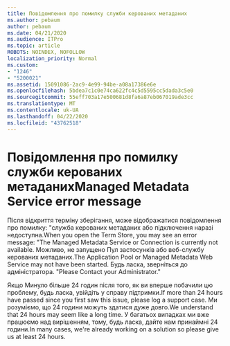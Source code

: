 ```yaml
---
title: Повідомлення про помилку служби керованих метаданих
ms.author: pebaum
author: pebaum
ms.date: 04/21/2020
ms.audience: ITPro
ms.topic: article
ROBOTS: NOINDEX, NOFOLLOW
localization_priority: Normal
ms.custom:
- "1246"
- "5200021"
ms.assetid: 15091086-2ac9-4e99-94be-a08a17386e6e
ms.openlocfilehash: 5bdea7c1c0e74ca622fc4c5d5595cc5dada3c5e0
ms.sourcegitcommit: 55eff703a17e500681d8fa6a87eb067019ade3cc
ms.translationtype: MT
ms.contentlocale: uk-UA
ms.lasthandoff: 04/22/2020
ms.locfileid: "43762518"
---
```

# <a name="managed-metadata-service-error-message"></a><span data-ttu-id="f0c56-102">Повідомлення про помилку служби керованих метаданих</span><span class="sxs-lookup"><span data-stu-id="f0c56-102">Managed Metadata Service error message</span></span>

<span data-ttu-id="f0c56-103">Після відкриття терміну зберігання, може відображатися повідомлення про помилку: "служба керованих метаданих або підключення наразі недоступна.</span><span class="sxs-lookup"><span data-stu-id="f0c56-103">When you open the Term Store, you may see an error message: "The Managed Metadata Service or Connection is currently not available.</span></span> <span data-ttu-id="f0c56-104">Можливо, не запущено Пул застосунків або веб-службу керованих метаданих.</span><span class="sxs-lookup"><span data-stu-id="f0c56-104">The Application Pool or Managed Metadata Web Service may not have been started.</span></span> <span data-ttu-id="f0c56-105">Будь ласка, зверніться до адміністратора. "</span><span class="sxs-lookup"><span data-stu-id="f0c56-105">Please Contact your Administrator."</span></span>
  
<span data-ttu-id="f0c56-106">Якщо Минуло більше 24 годин після того, як ви вперше побачили цю проблему, будь ласка, увійдіть у справу підтримки.</span><span class="sxs-lookup"><span data-stu-id="f0c56-106">If more than 24 hours have passed since you first saw this issue, please log a support case.</span></span> <span data-ttu-id="f0c56-107">Ми розуміємо, що 24 години можуть здатися дуже довго.</span><span class="sxs-lookup"><span data-stu-id="f0c56-107">We understand that 24 hours may seem like a long time.</span></span> <span data-ttu-id="f0c56-108">У багатьох випадках ми вже працюємо над вирішенням, тому, будь ласка, дайте нам принаймні 24 години.</span><span class="sxs-lookup"><span data-stu-id="f0c56-108">In many cases, we're already working on a solution so please give us at least 24 hours.</span></span>
  